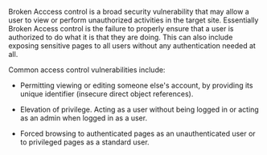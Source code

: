 Broken Acccess control is a broad security vulnerability that may allow a user to view or perform unauthorized activities in the target site. Essentially Broken Access control is the failure to properly ensure that a user is authorized to do what it is that they are doing. This can also include exposing sensitive pages to all users without any authentication needed at all.

Common access control vulnerabilities include:

* Permitting viewing or editing someone else's account, by providing its unique identifier (insecure direct object references).

* Elevation of privilege. Acting as a user without being logged in or acting as an admin when logged in as a user.

* Forced browsing to authenticated pages as an unauthenticated user or to privileged pages as a standard user.
